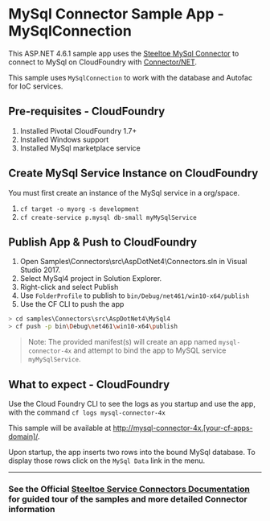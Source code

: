 ﻿# MySql Connector Sample App - MySqlConnection

This ASP.NET 4.6.1 sample app uses the [Steeltoe MySql Connector](https://steeltoe.io/docs/steeltoe-connectors/#1-0-mysql) to connect to MySql on CloudFoundry with [Connector/NET](https://dev.mysql.com/downloads/connector/net/).

This sample uses `MySqlConnection` to work with the database and Autofac for IoC services.

## Pre-requisites - CloudFoundry

1. Installed Pivotal CloudFoundry 1.7+
1. Installed Windows support
1. Installed MySql marketplace service

## Create MySql Service Instance on CloudFoundry

You must first create an instance of the MySql service in a org/space.

1. `cf target -o myorg -s development`
1. `cf create-service p.mysql db-small myMySqlService`

## Publish App & Push to CloudFoundry

1. Open Samples\Connectors\src\AspDotNet4\Connectors.sln in Visual Studio 2017.
1. Select MySql4 project in Solution Explorer.
1. Right-click and select Publish
1. Use `FolderProfile` to publish to `bin/Debug/net461/win10-x64/publish`
1. Use the CF CLI to push the app

```bash
> cd samples\Connectors\src\AspDotNet4\MySql4
> cf push -p bin\Debug\net461\win10-x64\publish
```

> Note: The provided manifest(s) will create an app named `mysql-connector-4x` and attempt to bind the app to MySQL service `myMySqlService`.

## What to expect - CloudFoundry

Use the Cloud Foundry CLI to see the logs as you startup and use the app, with the command `cf logs mysql-connector-4x`

This sample will be available at <http://mysql-connector-4x.[your-cf-apps-domain]/>.

Upon startup, the app inserts two rows into the bound MySql database. To display those rows click on the `MySql Data` link in the menu.

---

### See the Official [Steeltoe Service Connectors Documentation](https://steeltoe.io/docs/steeltoe-connectors) for guided tour of the samples and more detailed Connector information